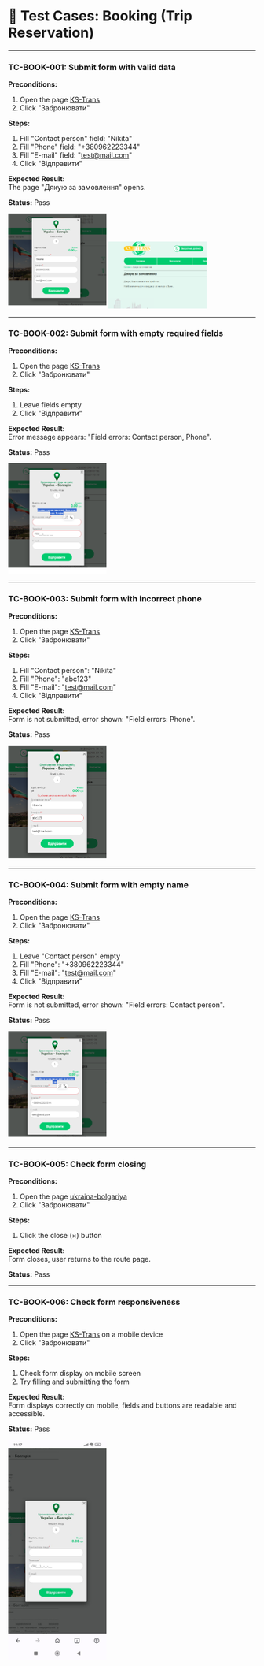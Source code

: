 # 📄 Test Cases: Booking (Trip Reservation)

---

### TC-BOOK-001: Submit form with valid data
**Preconditions:**  
1. Open the page [KS-Trans](https://ks-trans.org/ukraina-bolgariya.html)  
2. Click "Забронювати"  

**Steps:**  
1. Fill "Contact person" field: "Nikita"  
2. Fill "Phone" field: "+380962223344"  
3. Fill "E-mail" field: "test@mail.com"  
4. Click "Відправити"  

**Expected Result:**  
The page "Дякую за замовлення" opens.

**Status:** Pass

<img src="screenshots/test1.png" width="200"/>
<img src="screenshots/test1_1.png" width="200"/>

---

### TC-BOOK-002: Submit form with empty required fields
**Preconditions:**  
1. Open the page [KS-Trans](https://ks-trans.org/ukraina-bolgariya.html)  
2. Click "Забронювати"  

**Steps:**  
1. Leave fields empty  
2. Click "Відправити"  

**Expected Result:**  
Error message appears: "Field errors: Contact person, Phone".

**Status:** Pass

<img src="screenshots/test2.png" width="200"/>

---

### TC-BOOK-003: Submit form with incorrect phone
**Preconditions:**  
1. Open the page [KS-Trans](https://ks-trans.org/ukraina-bolgariya.html)  
2. Click "Забронювати"  

**Steps:**  
1. Fill "Contact person": "Nikita"  
2. Fill "Phone": "abc123"  
3. Fill "E-mail": "test@mail.com"  
4. Click "Відправити"  

**Expected Result:**  
Form is not submitted, error shown: "Field errors: Phone".

**Status:** Pass

<img src="screenshots/test3.png" width="200"/>

---

### TC-BOOK-004: Submit form with empty name
**Preconditions:**  
1. Open the page [KS-Trans](https://ks-trans.org/ukraina-bolgariya.html)  
2. Click "Забронювати"  

**Steps:**  
1. Leave "Contact person" empty  
2. Fill "Phone": "+380962223344"  
3. Fill "E-mail": "test@mail.com"  
4. Click "Відправити"  

**Expected Result:**  
Form is not submitted, error shown: "Field errors: Contact person".

**Status:** Pass

<img src="screenshots/test4.png" width="200"/>

---

### TC-BOOK-005: Check form closing
**Preconditions:**  
1. Open the page [ukraina-bolgariya](https://ks-trans.org/ukraina-bolgariya.html)  
2. Click "Забронювати"  

**Steps:**  
1. Click the close (×) button  

**Expected Result:**  
Form closes, user returns to the route page.

**Status:** Pass

---

### TC-BOOK-006: Check form responsiveness
**Preconditions:**  
1. Open the page [KS-Trans](https://ks-trans.org/ukraina-bolgariya.html) on a mobile device  
2. Click "Забронювати"  

**Steps:**  
1. Check form display on mobile screen  
2. Try filling and submitting the form  

**Expected Result:**  
Form displays correctly on mobile, fields and buttons are readable and accessible.

**Status:** Pass

<img src="screenshots/test6.jpg" width="200"/>
